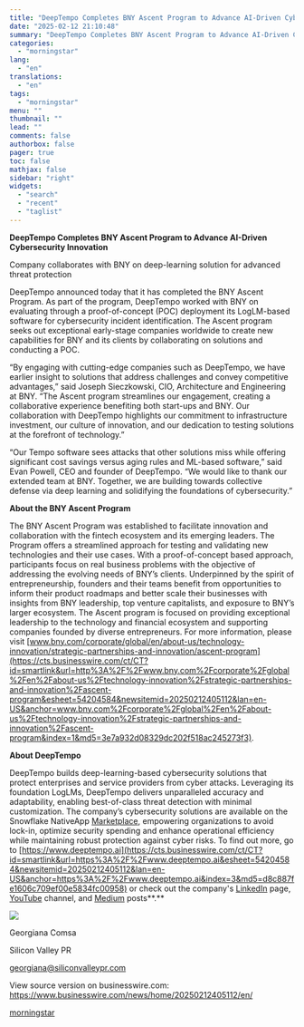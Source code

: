 ```yaml
---
title: "DeepTempo Completes BNY Ascent Program to Advance AI-Driven Cybersecurity Innovation"
date: "2025-02-12 21:10:48"
summary: "DeepTempo Completes BNY Ascent Program to Advance AI-Driven Cybersecurity Innovation Company collaborates with BNY on deep-learning solution for advanced threat protection DeepTempo announced today that it has completed the BNY Ascent Program. As part of the program, DeepTempo worked with BNY on evaluating through a proof-of-concept (POC) deployment its LogLM-based..."
categories:
  - "morningstar"
lang:
  - "en"
translations:
  - "en"
tags:
  - "morningstar"
menu: ""
thumbnail: ""
lead: ""
comments: false
authorbox: false
pager: true
toc: false
mathjax: false
sidebar: "right"
widgets:
  - "search"
  - "recent"
  - "taglist"
---
```


**DeepTempo Completes BNY Ascent Program to Advance AI-Driven Cybersecurity Innovation**

Company collaborates with BNY on deep-learning solution for advanced threat protection

DeepTempo announced today that it has completed the BNY Ascent Program. As part of the program, DeepTempo worked with BNY on evaluating through a proof-of-concept (POC) deployment its LogLM-based software for cybersecurity incident identification. The Ascent program seeks out exceptional early-stage companies worldwide to create new capabilities for BNY and its clients by collaborating on solutions and conducting a POC.

“By engaging with cutting-edge companies such as DeepTempo, we have earlier insight to solutions that address challenges and convey competitive advantages,” said Joseph Sieczkowski, CIO, Architecture and Engineering at BNY. “The Ascent program streamlines our engagement, creating a collaborative experience benefiting both start-ups and BNY. Our collaboration with DeepTempo highlights our commitment to infrastructure investment, our culture of innovation, and our dedication to testing solutions at the forefront of technology.”

“Our Tempo software sees attacks that other solutions miss while offering significant cost savings versus aging rules and ML-based software,” said Evan Powell, CEO and founder of DeepTempo. “We would like to thank our extended team at BNY. Together, we are building towards collective defense via deep learning and solidifying the foundations of cybersecurity.”

**About the BNY Ascent Program**

The BNY Ascent Program was established to facilitate innovation and collaboration with the fintech ecosystem and its emerging leaders. The Program offers a streamlined approach for testing and validating new technologies and their use cases. With a proof-of-concept based approach, participants focus on real business problems with the objective of addressing the evolving needs of BNY’s clients. Underpinned by the spirit of entrepreneurship, founders and their teams benefit from opportunities to inform their product roadmaps and better scale their businesses with insights from BNY leadership, top venture capitalists, and exposure to BNY’s larger ecosystem. The Ascent program is focused on providing exceptional leadership to the technology and financial ecosystem and supporting companies founded by diverse entrepreneurs. For more information, please visit [www.bny.com/corporate/global/en/about-us/technology-innovation/strategic-partnerships-and-innovation/ascent-program](https://cts.businesswire.com/ct/CT?id=smartlink&url=http%3A%2F%2Fwww.bny.com%2Fcorporate%2Fglobal%2Fen%2Fabout-us%2Ftechnology-innovation%2Fstrategic-partnerships-and-innovation%2Fascent-program&esheet=54204584&newsitemid=20250212405112&lan=en-US&anchor=www.bny.com%2Fcorporate%2Fglobal%2Fen%2Fabout-us%2Ftechnology-innovation%2Fstrategic-partnerships-and-innovation%2Fascent-program&index=1&md5=3e7a932d08329dc202f518ac245273f3).

**About DeepTempo**

DeepTempo builds deep-learning-based cybersecurity solutions that protect enterprises and service providers from cyber attacks. Leveraging its foundation LogLMs, DeepTempo delivers unparalleled accuracy and adaptability, enabling best-of-class threat detection with minimal customization. The company’s cybersecurity solutions are available on the Snowflake NativeApp [Marketplace](https://cts.businesswire.com/ct/CT?id=smartlink&url=https%3A%2F%2Fwww.deeptempo.ai%2Fsnowflake.html&esheet=54204584&newsitemid=20250212405112&lan=en-US&anchor=Marketplace&index=2&md5=aeb1f6f5a4c6a3456326036a041bbbe9), empowering organizations to avoid lock-in, optimize security spending and enhance operational efficiency while maintaining robust protection against cyber risks. To find out more, go to [https://www.deeptempo.ai](https://cts.businesswire.com/ct/CT?id=smartlink&url=https%3A%2F%2Fwww.deeptempo.ai&esheet=54204584&newsitemid=20250212405112&lan=en-US&anchor=https%3A%2F%2Fwww.deeptempo.ai&index=3&md5=d8c887fe1606c709ef00e5834fc00958) or check out the company's [LinkedIn](https://cts.businesswire.com/ct/CT?id=smartlink&url=https%3A%2F%2Fwww.linkedin.com%2Fcompany%2Fdeeptempo%2F&esheet=54204584&newsitemid=20250212405112&lan=en-US&anchor=LinkedIn&index=4&md5=558415e0d609fe94cd4fcce6eb1768be) page, [YouTube](https://cts.businesswire.com/ct/CT?id=smartlink&url=https%3A%2F%2Fwww.youtube.com%2F%40DeepTempo-ai&esheet=54204584&newsitemid=20250212405112&lan=en-US&anchor=YouTube&index=5&md5=f692f32d4bd6945208ed6d18c480f30d) channel, and [Medium](https://cts.businesswire.com/ct/CT?id=smartlink&url=https%3A%2F%2Fmedium.com%2Fdeeptempo&esheet=54204584&newsitemid=20250212405112&lan=en-US&anchor=Medium&index=6&md5=16206becd89e391f8550edec1c40064a) posts**.**

 ![](https://cts.businesswire.com/ct/CT?id=bwnews&sty=20250212405112r1&sid=mstr3&distro=nx&lang=en)

Georgiana Comsa
  
Silicon Valley PR
  
[georgiana@siliconvalleypr.com](mailto:georgiana@siliconvalleypr.com)

View source version on businesswire.com: <https://www.businesswire.com/news/home/20250212405112/en/>

[morningstar](https://www.morningstar.com/news/business-wire/20250212405112/deeptempo-completes-bny-ascent-program-to-advance-ai-driven-cybersecurity-innovation)
